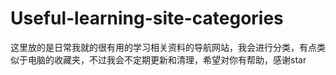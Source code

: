 # Useful-learning-site-categories
这里放的是日常我就的很有用的学习相关资料的导航网站，我会进行分类，有点类似于电脑的收藏夹，不过我会不定期更新和清理，希望对你有帮助，感谢star
